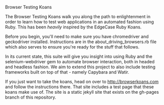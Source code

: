 Browser Testing Koans

The Browser Testing Koans walk you along the path to enlightenment in order to learn
how to test web applications in an automated fashion using Ruby.
This has been *heavily* inspired by the EdgeCase Ruby Koans.

Before you begin, you'll need to make sure you have chromedriver and geckodriver
installed. Instructions are in the about_driving_browsers.rb file which also serves
to ensure you're ready for the stuff that follows.

In its current state, this suite will give you insight into using Ruby and the
selenium-webdriver gem to automate browser interaction, both in headed and headless
fashion. We aim to extend this project to also include testing frameworks built
on top of that - namely Capybara and Watir.

If you just want to take the koans, head on over to http://browserkoans.com and
follow the instructions there. That site includes a test page that these koans
make use of. The site is a static jekyll site that exists on the gh-pages branch of
this repository.
